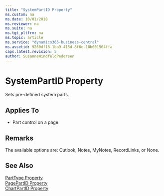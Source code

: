```yaml
---
title: "SystemPartID Property"
ms.custom: na
ms.date: 10/01/2018
ms.reviewer: na
ms.suite: na
ms.tgt_pltfrm: na
ms.topic: article
ms.service: "dynamics365-business-central"
ms.assetid: 9260df18-1ba9-415d-8f6e-18b601564ffa
caps.latest.revision: 5
author: SusanneWindfeldPedersen
---
```


 

# SystemPartID Property
Sets pre-defined system parts.  
  
## Applies To  
  
-   Part control on a page  
  
## Remarks  
 The available options are: Outlook, Notes, MyNotes, RecordLinks, or None.  
  
## See Also  
 [PartType Property](devenv-parttype-property.md)   
 [PagePartID Property](devenv-pagepartid-property.md)   
 [ChartPartID Property](devenv-chartpartid-property.md)